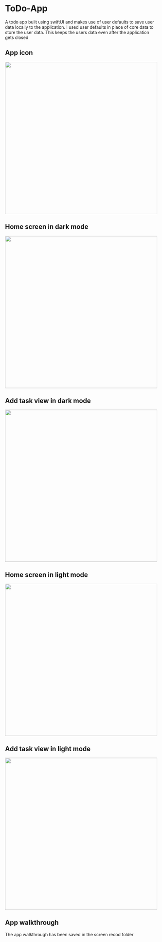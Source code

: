 # ToDo-App
A todo app built using swiftUI and makes use of user defaults to save user data locally to the application.
I used user defaults in place of core data to store the user data.
This keeps the users data even after the application gets closed


## App icon 
<img src = "Scrnshots/appIcon.png" width = 500>

## Home screen in dark mode
<img src = "Scrnshots/homeScreen.png" width = 500>

## Add task view in dark mode
<img src = "Scrnshots/addTaskView.png" width = 500>

## Home screen in light mode
<img src = "Scrnshots/homeScreenLight.png" width = 500>

## Add task view in light mode
<img src = "Scrnshots/addtaskLight.png" width = 500>

## App walkthrough
The app walkthrough has been saved in the screen recod folder

